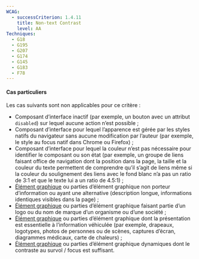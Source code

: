 ```yaml
---
WCAG:
  - successCriterion: 1.4.11
    title: Non-text Contrast
    level: AA
Techniques:
  - G18
  - G195
  - G207
  - G174
  - G145
  - G183
  - F78
---
```


#### Cas particuliers

Les cas suivants sont non applicables pour ce critère :

- Composant d’interface inactif (par exemple, un bouton avec un attribut `disabled`) sur lequel aucune action n’est possible ;
- Composant d’interface pour lequel l’apparence est gérée par les styles natifs du navigateur sans aucune modification par l’auteur (par exemple, le style au focus natif dans Chrome ou Firefox) ;
- Composant d’interface pour lequel la couleur n’est pas nécessaire pour identifier le composant ou son état (par exemple, un groupe de liens faisant office de navigation dont la position dans la page, la taille et la couleur du texte permettent de comprendre qu’il s’agit de liens même si la couleur du soulignement des liens avec le fond blanc n’a pas un ratio de 3:1 et que le texte lui a un ratio de 4.5:1) ;
- [Élément graphique](#element-graphique) ou parties d’élément graphique non porteur d’information ou ayant une alternative (description longue, informations identiques visibles dans la page) ;
- [Élément graphique](#element-graphique) ou parties d’élément graphique faisant partie d’un logo ou du nom de marque d’un organisme ou d’une société ;
- [Élément graphique](#element-graphique) ou parties d’élément graphique dont la présentation est essentielle à l’information véhiculée (par exemple, drapeaux, logotypes, photos de personnes ou de scènes, captures d’écran, diagrammes médicaux, carte de chaleurs) ;
- [Élément graphique](#element-graphique) ou parties d’élément graphique dynamiques dont le contraste au survol / focus est suffisant.
